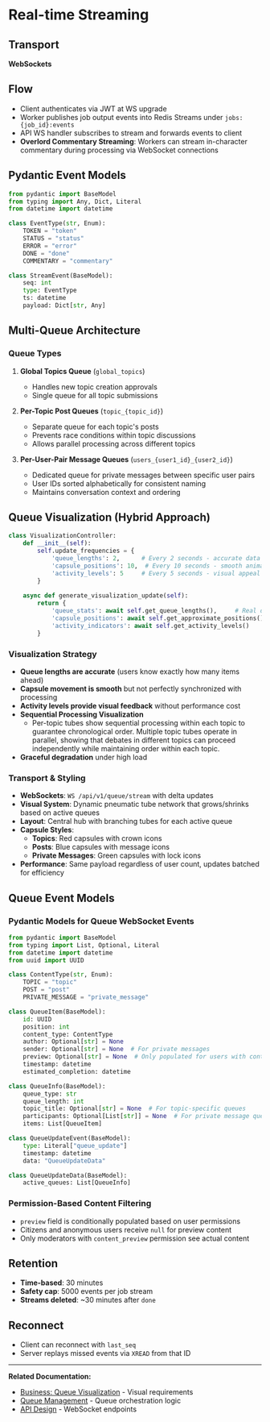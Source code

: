 # Real-time Streaming

## Transport

**WebSockets**

## Flow

- Client authenticates via JWT at WS upgrade
- Worker publishes job output events into Redis Streams under `jobs:{job_id}:events`
- API WS handler subscribes to stream and forwards events to client
- **Overlord Commentary Streaming**: Workers can stream in-character commentary during processing via WebSocket connections

## Pydantic Event Models

```python
from pydantic import BaseModel
from typing import Any, Dict, Literal
from datetime import datetime

class EventType(str, Enum):
    TOKEN = "token"
    STATUS = "status"
    ERROR = "error"
    DONE = "done"
    COMMENTARY = "commentary"

class StreamEvent(BaseModel):
    seq: int
    type: EventType
    ts: datetime
    payload: Dict[str, Any]
```

## Multi-Queue Architecture

### Queue Types

1. **Global Topics Queue** (`global_topics`)
   - Handles new topic creation approvals
   - Single queue for all topic submissions
   
2. **Per-Topic Post Queues** (`topic_{topic_id}`)
   - Separate queue for each topic's posts
   - Prevents race conditions within topic discussions
   - Allows parallel processing across different topics
   
3. **Per-User-Pair Message Queues** (`users_{user1_id}_{user2_id}`)
   - Dedicated queue for private messages between specific user pairs
   - User IDs sorted alphabetically for consistent naming
   - Maintains conversation context and ordering

## Queue Visualization (Hybrid Approach)

```python
class VisualizationController:
    def __init__(self):
        self.update_frequencies = {
            'queue_lengths': 2,      # Every 2 seconds - accurate data
            'capsule_positions': 10,  # Every 10 seconds - smooth animation
            'activity_levels': 5     # Every 5 seconds - visual appeal
        }
    
    async def generate_visualization_update(self):
        return {
            'queue_stats': await self.get_queue_lengths(),     # Real data
            'capsule_positions': await self.get_approximate_positions(), # Interpolated
            'activity_indicators': await self.get_activity_levels()     # Artistic
        }
```

### Visualization Strategy

- **Queue lengths are accurate** (users know exactly how many items ahead)
- **Capsule movement is smooth** but not perfectly synchronized with processing
- **Activity levels provide visual feedback** without performance cost
- **Sequential Processing Visualization**
  - Per-topic tubes show sequential processing within each topic to guarantee chronological order. Multiple topic tubes operate in parallel, showing that debates in different topics can proceed independently while maintaining order within each topic.
- **Graceful degradation** under high load

### Transport & Styling

- **WebSockets**: `WS /api/v1/queue/stream` with delta updates
- **Visual System**: Dynamic pneumatic tube network that grows/shrinks based on active queues
- **Layout**: Central hub with branching tubes for each active queue
- **Capsule Styles**: 
  - **Topics**: Red capsules with crown icons
  - **Posts**: Blue capsules with message icons  
  - **Private Messages**: Green capsules with lock icons
- **Performance**: Same payload regardless of user count, updates batched for efficiency

## Queue Event Models

### Pydantic Models for Queue WebSocket Events

```python
from pydantic import BaseModel
from typing import List, Optional, Literal
from datetime import datetime
from uuid import UUID

class ContentType(str, Enum):
    TOPIC = "topic"
    POST = "post"
    PRIVATE_MESSAGE = "private_message"

class QueueItem(BaseModel):
    id: UUID
    position: int
    content_type: ContentType
    author: Optional[str] = None
    sender: Optional[str] = None  # For private messages
    preview: Optional[str] = None  # Only populated for users with content_preview permission
    timestamp: datetime
    estimated_completion: datetime

class QueueInfo(BaseModel):
    queue_type: str
    queue_length: int
    topic_title: Optional[str] = None  # For topic-specific queues
    participants: Optional[List[str]] = None  # For private message queues
    items: List[QueueItem]

class QueueUpdateEvent(BaseModel):
    type: Literal["queue_update"]
    timestamp: datetime
    data: "QueueUpdateData"

class QueueUpdateData(BaseModel):
    active_queues: List[QueueInfo]
```

### Permission-Based Content Filtering

- `preview` field is conditionally populated based on user permissions
- Citizens and anonymous users receive `null` for preview content
- Only moderators with `content_preview` permission see actual content

## Retention

- **Time-based**: 30 minutes
- **Safety cap**: 5000 events per job stream
- **Streams deleted**: ~30 minutes after `done`

## Reconnect

- Client can reconnect with `last_seq`
- Server replays missed events via `XREAD` from that ID

---

**Related Documentation:**
- [Business: Queue Visualization](../business-requirements/16-queue-visualization.md) - Visual requirements
- [Queue Management](./12-queue-management.md) - Queue orchestration logic
- [API Design](./04-api-design.md) - WebSocket endpoints
